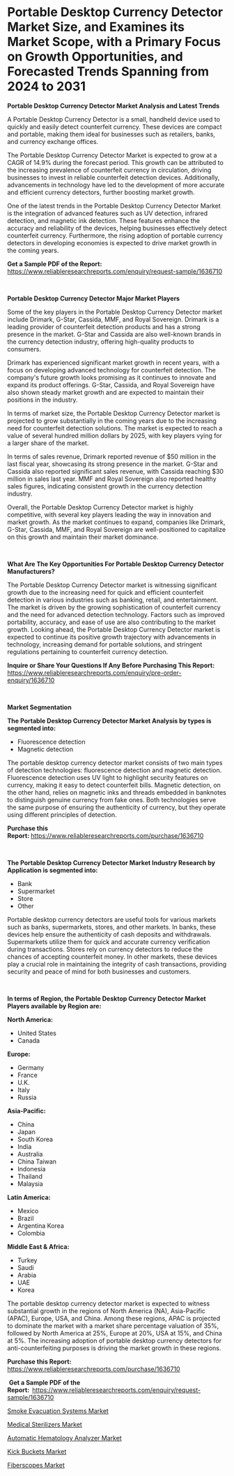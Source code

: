 <p><h1>Portable Desktop Currency Detector Market Size, and Examines its Market Scope, with a Primary Focus on Growth Opportunities, and Forecasted Trends Spanning from 2024 to 2031</h1></p><p><strong>Portable Desktop Currency Detector Market Analysis and Latest Trends</strong></p>
<p><p>A Portable Desktop Currency Detector is a small, handheld device used to quickly and easily detect counterfeit currency. These devices are compact and portable, making them ideal for businesses such as retailers, banks, and currency exchange offices.</p><p>The Portable Desktop Currency Detector Market is expected to grow at a CAGR of 14.9% during the forecast period. This growth can be attributed to the increasing prevalence of counterfeit currency in circulation, driving businesses to invest in reliable counterfeit detection devices. Additionally, advancements in technology have led to the development of more accurate and efficient currency detectors, further boosting market growth.</p><p>One of the latest trends in the Portable Desktop Currency Detector Market is the integration of advanced features such as UV detection, infrared detection, and magnetic ink detection. These features enhance the accuracy and reliability of the devices, helping businesses effectively detect counterfeit currency. Furthermore, the rising adoption of portable currency detectors in developing economies is expected to drive market growth in the coming years.</p></p>
<p><strong>Get a Sample PDF of the Report:&nbsp;</strong> <a href="https://www.reliableresearchreports.com/enquiry/request-sample/1636710">https://www.reliableresearchreports.com/enquiry/request-sample/1636710</a></p>
<p>&nbsp;</p>
<p><strong>Portable Desktop Currency Detector Major Market Players</strong></p>
<p><p>Some of the key players in the Portable Desktop Currency Detector market include Drimark, G-Star, Cassida, MMF, and Royal Sovereign. Drimark is a leading provider of counterfeit detection products and has a strong presence in the market. G-Star and Cassida are also well-known brands in the currency detection industry, offering high-quality products to consumers.</p><p>Drimark has experienced significant market growth in recent years, with a focus on developing advanced technology for counterfeit detection. The company's future growth looks promising as it continues to innovate and expand its product offerings. G-Star, Cassida, and Royal Sovereign have also shown steady market growth and are expected to maintain their positions in the industry.</p><p>In terms of market size, the Portable Desktop Currency Detector market is projected to grow substantially in the coming years due to the increasing need for counterfeit detection solutions. The market is expected to reach a value of several hundred million dollars by 2025, with key players vying for a larger share of the market.</p><p>In terms of sales revenue, Drimark reported revenue of $50 million in the last fiscal year, showcasing its strong presence in the market. G-Star and Cassida also reported significant sales revenue, with Cassida reaching $30 million in sales last year. MMF and Royal Sovereign also reported healthy sales figures, indicating consistent growth in the currency detection industry.</p><p>Overall, the Portable Desktop Currency Detector market is highly competitive, with several key players leading the way in innovation and market growth. As the market continues to expand, companies like Drimark, G-Star, Cassida, MMF, and Royal Sovereign are well-positioned to capitalize on this growth and maintain their market dominance.</p></p>
<p>&nbsp;</p>
<p><strong>What Are The Key Opportunities For Portable Desktop Currency Detector Manufacturers?</strong></p>
<p><p>The Portable Desktop Currency Detector market is witnessing significant growth due to the increasing need for quick and efficient counterfeit detection in various industries such as banking, retail, and entertainment. The market is driven by the growing sophistication of counterfeit currency and the need for advanced detection technology. Factors such as improved portability, accuracy, and ease of use are also contributing to the market growth. Looking ahead, the Portable Desktop Currency Detector market is expected to continue its positive growth trajectory with advancements in technology, increasing demand for portable solutions, and stringent regulations pertaining to counterfeit currency detection.</p></p>
<p><strong>Inquire or Share Your Questions If Any Before Purchasing This Report:</strong> <a href="https://www.reliableresearchreports.com/enquiry/pre-order-enquiry/1636710">https://www.reliableresearchreports.com/enquiry/pre-order-enquiry/1636710</a></p>
<p>&nbsp;</p>
<p><strong>Market Segmentation</strong></p>
<p><strong>The Portable Desktop Currency Detector Market Analysis by types is segmented into:</strong></p>
<p><ul><li>Fluorescence detection</li><li>Magnetic detection</li></ul></p>
<p><p>The portable desktop currency detector market consists of two main types of detection technologies: fluorescence detection and magnetic detection. Fluorescence detection uses UV light to highlight security features on currency, making it easy to detect counterfeit bills. Magnetic detection, on the other hand, relies on magnetic inks and threads embedded in banknotes to distinguish genuine currency from fake ones. Both technologies serve the same purpose of ensuring the authenticity of currency, but they operate using different principles of detection.</p></p>
<p><strong>Purchase this Report:&nbsp;</strong><a href="https://www.reliableresearchreports.com/purchase/1636710">https://www.reliableresearchreports.com/purchase/1636710</a></p>
<p>&nbsp;</p>
<p><strong>The Portable Desktop Currency Detector Market Industry Research by Application is segmented into:</strong></p>
<p><ul><li>Bank</li><li>Supermarket</li><li>Store</li><li>Other</li></ul></p>
<p><p>Portable desktop currency detectors are useful tools for various markets such as banks, supermarkets, stores, and other markets. In banks, these devices help ensure the authenticity of cash deposits and withdrawals. Supermarkets utilize them for quick and accurate currency verification during transactions. Stores rely on currency detectors to reduce the chances of accepting counterfeit money. In other markets, these devices play a crucial role in maintaining the integrity of cash transactions, providing security and peace of mind for both businesses and customers.</p></p>
<p>&nbsp;</p>
<p><strong>In terms of Region, the Portable Desktop Currency Detector Market Players available by Region are:</strong></p>
<p>
    <p> <strong> North America: </strong>
        <ul>
            <li>United States</li>
            <li>Canada</li>
        </ul>
        </p> 
    <p> <strong> Europe: </strong>
        <ul>
            <li>Germany</li>
            <li>France</li>
            <li>U.K.</li>
            <li>Italy</li>
            <li>Russia</li>
        </ul>
        </p> 
    <p> <strong> Asia-Pacific: </strong>
        <ul>
            <li>China</li>
            <li>Japan</li>
            <li>South Korea</li>
            <li>India</li>
            <li>Australia</li>
            <li>China Taiwan</li>
            <li>Indonesia</li>
            <li>Thailand</li>
            <li>Malaysia</li>
        </ul>
        </p> 
    <p> <strong> Latin America: </strong>
        <ul>
            <li>Mexico</li>
            <li>Brazil</li>
            <li>Argentina Korea</li>
            <li>Colombia</li>
        </ul>
        </p> 
    <p> <strong> Middle East & Africa: </strong>
        <ul>
            <li>Turkey</li>
            <li>Saudi</li>
            <li>Arabia</li>
            <li>UAE</li>
            <li>Korea</li>
        </ul>
    </p>
    </p>
<p><p>The portable desktop currency detector market is expected to witness substantial growth in the regions of North America (NA), Asia-Pacific (APAC), Europe, USA, and China. Among these regions, APAC is projected to dominate the market with a market share percentage valuation of 35%, followed by North America at 25%, Europe at 20%, USA at 15%, and China at 5%. The increasing adoption of portable desktop currency detectors for anti-counterfeiting purposes is driving the market growth in these regions.</p></p>
<p><strong>Purchase this Report: </strong><a href="https://www.reliableresearchreports.com/purchase/1636710">https://www.reliableresearchreports.com/purchase/1636710</a></p>
<p>&nbsp;<strong>Get a Sample PDF of the Report:&nbsp;&nbsp;</strong><a href="https://www.reliableresearchreports.com/enquiry/request-sample/1636710">https://www.reliableresearchreports.com/enquiry/request-sample/1636710</a></p>
<p><strong></strong></p>
<p><p><a href="https://medium.com/@othamcclure/smoke-evacuation-systems-market-trends-and-market-analysis-forecasted-for-period-2024-2031-9c3132cbd266">Smoke Evacuation Systems Market</a></p><p><a href="https://medium.com/@othamcclure/medical-sterilizers-market-exploring-market-share-market-trends-and-future-growth-2cf18753f8bb">Medical Sterilizers Market</a></p><p><a href="https://medium.com/@timothychapman46/automatic-hematology-analyzer-market-insight-market-trends-growth-forecasted-from-2024-to-2031-733754e58504">Automatic Hematology Analyzer Market</a></p><p><a href="https://medium.com/@othamcclure/kick-buckets-market-analysis-and-sze-forecasted-for-period-from-2024-to-2031-3e8f3ef11ae6">Kick Buckets Market</a></p><p><a href="https://medium.com/@aliciahaley1989/fiberscopes-market-furnishes-information-on-market-share-market-trends-and-market-growth-d1dbc0ac59ff">Fiberscopes Market</a></p></p>